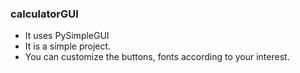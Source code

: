 ### calculatorGUI
* It uses PySimpleGUI
* It is a simple project.
* You can customize the buttons, fonts according to your interest.
